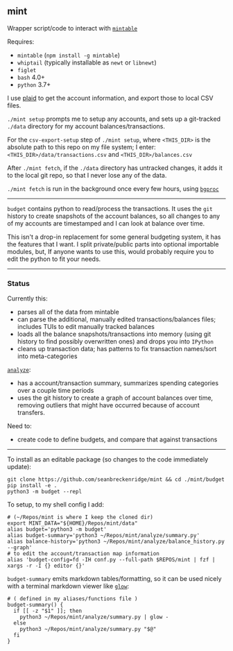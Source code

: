 ## mint

Wrapper script/code to interact with [`mintable`](https://github.com/kevinschaich/mintable/)

Requires:
 - `mintable` (`npm install -g mintable`)
 - `whiptail` (typically installable as `newt` or `libnewt`)
 - `figlet`
 - `bash` 4.0+
 - `python` 3.7+

I use [plaid](http://plaid.com/) to get the account information, and export those to local CSV files.

`./mint setup` prompts me to setup any accounts, and sets up a git-tracked `./data` directory for my account balances/transactions.

For the `csv-export-setup` step of `./mint setup`, where `<THIS_DIR>` is the absolute path to this repo on my file system; I enter: `<THIS_DIR>/data/transactions.csv` and `<THIS_DIR>/balances.csv`

After `./mint fetch`, if the `./data` directory has untracked changes, it adds it to the local git repo, so that I never lose any of the data.

`./mint fetch` is run in the background once every few hours, using [`bgproc`](https://github.com/seanbreckenridge/bgproc/blob/master/personal_jobs/mint.job)

---

`budget` contains python to read/process the transactions. It uses the `git` history to create snapshots of the account balances, so all changes to any of my accounts are timestamped and I can look at balance over time.

This isn't a drop-in replacement for some general budgeting system, it has the features that I want. I split private/public parts into optional importable modules, but, If anyone wants to use this, would probably require you to edit the python to fit your needs.

---

### Status

Currently this:

- parses all of the data from mintable
- can parse the additional, manually edited transactions/balances files; includes TUIs to edit manually tracked balances
- loads all the balance snapshots/transactions into memory (using git history to find possibly overwritten ones) and drops you into `IPython`
- cleans up transaction data; has patterns to fix transaction names/sort into meta-categories

[`analyze`](./analyze/):

  - has a account/transaction summary, summarizes spending categories over a couple time periods
  - uses the git history to create a graph of account balances over time, removing outliers that might have occurred because of account transfers.

Need to:

- create code to define budgets, and compare that against transactions

---

To install as an editable package (so changes to the code immediately update):

```
git clone https://github.com/seanbreckenridge/mint && cd ./mint/budget
pip install -e .
python3 -m budget --repl
```

To setup, to my shell config I add:

```shell
# (~/Repos/mint is where I keep the cloned dir)
export MINT_DATA="${HOME}/Repos/mint/data"
alias budget='python3 -m budget'
alias budget-summary='python3 ~/Repos/mint/analyze/summary.py'
alias balance-history='python3 ~/Repos/mint/analyze/balance_history.py --graph'
# to edit the account/transaction map information
alias 'budget-config=fd -IH conf.py --full-path $REPOS/mint | fzf | xargs -r -I {} editor {}'
```

`budget-summary` emits markdown tables/formatting, so it can be used nicely with a terminal markdown viewer like [`glow`](https://github.com/charmbracelet/glow):

```shell
# ( defined in my aliases/functions file )
budget-summary() {
  if [[ -z "$1" ]]; then
    python3 ~/Repos/mint/analyze/summary.py | glow -
  else
    python3 ~/Repos/mint/analyze/summary.py "$@"
  fi
}
```
